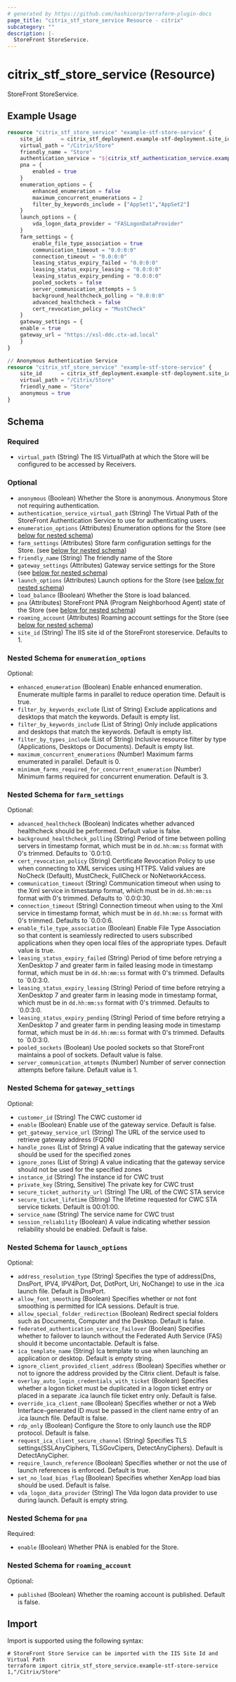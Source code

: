 ```yaml
---
# generated by https://github.com/hashicorp/terraform-plugin-docs
page_title: "citrix_stf_store_service Resource - citrix"
subcategory: ""
description: |-
  StoreFront StoreService.
---
```


# citrix_stf_store_service (Resource)

StoreFront StoreService.

## Example Usage

```terraform
resource "citrix_stf_store_service" "example-stf-store-service" {
	site_id      = citrix_stf_deployment.example-stf-deployment.site_id
	virtual_path = "/Citrix/Store"
	friendly_name = "Store"
	authentication_service = "${citrix_stf_authentication_service.example-stf-authentication-service.virtual_path}"
	pna = {
		enabled = true
	}
    enumeration_options = {
        enhanced_enumeration = false
        maximum_concurrent_enumerations = 2
        filter_by_keywords_include = ["AppSet1","AppSet2"]
    }
    launch_options = {
        vda_logon_data_provider = "FASLogonDataProvider"
    }
	farm_settings = {
		enable_file_type_association = true
		communication_timeout = "0.0:0:0"
		connection_timeout = "0.0:0:0"
		leasing_status_expiry_failed = "0.0:0:0"
		leasing_status_expiry_leasing = "0.0:0:0"
		leasing_status_expiry_pending = "0.0:0:0"
		pooled_sockets = false
		server_communication_attempts = 5
		background_healthcheck_polling = "0.0:0:0"
		advanced_healthcheck = false
		cert_revocation_policy = "MustCheck"
    }
	gateway_settings = {
    enable = true
    gateway_url = "https://xsl-ddc.ctx-ad.local"
  	}
}

// Anonymous Authentication Service
resource "citrix_stf_store_service" "example-stf-store-service" {
	site_id      = citrix_stf_deployment.example-stf-deployment.site_id
	virtual_path = "/Citrix/Store"
	friendly_name = "Store"
	anonymous = true
}
```

<!-- schema generated by tfplugindocs -->
## Schema

### Required

- `virtual_path` (String) The IIS VirtualPath at which the Store will be configured to be accessed by Receivers.

### Optional

- `anonymous` (Boolean) Whether the Store is anonymous. Anonymous Store not requiring authentication.
- `authentication_service_virtual_path` (String) The Virtual Path of the StoreFront Authentication Service to use for authenticating users.
- `enumeration_options` (Attributes) Enumeration options for the Store (see [below for nested schema](#nestedatt--enumeration_options))
- `farm_settings` (Attributes) Store farm configuration settings for the Store. (see [below for nested schema](#nestedatt--farm_settings))
- `friendly_name` (String) The friendly name of the Store
- `gateway_settings` (Attributes) Gateway service settings for the Store (see [below for nested schema](#nestedatt--gateway_settings))
- `launch_options` (Attributes) Launch options for the Store (see [below for nested schema](#nestedatt--launch_options))
- `load_balance` (Boolean) Whether the Store is load balanced.
- `pna` (Attributes) StoreFront PNA (Program Neighborhood Agent) state of the Store (see [below for nested schema](#nestedatt--pna))
- `roaming_account` (Attributes) Roaming account settings for the Store (see [below for nested schema](#nestedatt--roaming_account))
- `site_id` (String) The IIS site id of the StoreFront storeservice. Defaults to 1.

<a id="nestedatt--enumeration_options"></a>
### Nested Schema for `enumeration_options`

Optional:

- `enhanced_enumeration` (Boolean) Enable enhanced enumeration. Enumerate multiple farms in parallel to reduce operation time. Default is true.
- `filter_by_keywords_exclude` (List of String) Exclude applications and desktops that match the keywords. Default is empty list.
- `filter_by_keywords_include` (List of String) Only include applications and desktops that match the keywords. Default is empty list.
- `filter_by_types_include` (List of String) Inclusive resource filter by type (Applications, Desktops or Documents). Default is empty list.
- `maximum_concurrent_enumerations` (Number) Maximum farms enumerated in parallel. Default is 0.
- `minimum_farms_required_for_concurrent_enumeration` (Number) Minimum farms required for concurrent enumeration. Default is 3.


<a id="nestedatt--farm_settings"></a>
### Nested Schema for `farm_settings`

Optional:

- `advanced_healthcheck` (Boolean) Indicates whether advanced healthcheck should be performed. Default value is false.
- `background_healthcheck_polling` (String) Period of time between polling servers in timestamp format, which must be in `dd.hh:mm:ss` format with 0's trimmed. Defaults to `0.0:1:0.
- `cert_revocation_policy` (String) Certificate Revocation Policy to use when connecting to XML services using HTTPS. Valid values are NoCheck (Default), MustCheck, FullCheck or NoNetworkAccess.
- `communication_timeout` (String) Communication timeout when using to the Xml service in timestamp format, which must be in `dd.hh:mm:ss` format with 0's trimmed. Defaults to `0.0:0:30.
- `connection_timeout` (String) Connection timeout when using to the Xml service in timestamp format, which must be in `dd.hh:mm:ss` format with 0's trimmed. Defaults to `0.0:0:6.
- `enable_file_type_association` (Boolean) Enable File Type Association so that content is seamlessly redirected to users subscribed applications when they open local files of the appropriate types. Default value is true.
- `leasing_status_expiry_failed` (String) Period of time before retrying a XenDesktop 7 and greater farm in failed leasing mode in timestamp format, which must be in `dd.hh:mm:ss` format with 0's trimmed. Defaults to `0.0:3:0.
- `leasing_status_expiry_leasing` (String) Period of time before retrying a XenDesktop 7 and greater farm in leasing mode in timestamp format, which must be in `dd.hh:mm:ss` format with 0's trimmed. Defaults to `0.0:3:0.
- `leasing_status_expiry_pending` (String) Period of time before retrying a XenDesktop 7 and greater farm in pending leasing mode in timestamp format, which must be in `dd.hh:mm:ss` format with 0's trimmed. Defaults to `0.0:3:0.
- `pooled_sockets` (Boolean) Use pooled sockets so that StoreFront maintains a pool of sockets. Default value is false.
- `server_communication_attempts` (Number) Number of server connection attempts before failure. Default value is 1.


<a id="nestedatt--gateway_settings"></a>
### Nested Schema for `gateway_settings`

Optional:

- `customer_id` (String) The CWC customer id
- `enable` (Boolean) Enable use of the gateway service. Default is false.
- `get_gateway_service_url` (String) The URL of the service used to retrieve gateway address (FQDN)
- `handle_zones` (List of String) A value indicating that the gateway service should be used for the specified zones
- `ignore_zones` (List of String) A value indicating that the gateway service should not be used for the specified zones
- `instance_id` (String) The instance id for CWC trust
- `private_key` (String, Sensitive) The private key for CWC trust
- `secure_ticket_authority_url` (String) The URL of the CWC STA service
- `secure_ticket_lifetime` (String) The lifetime requested for CWC STA service tickets. Default is 00:01:00.
- `service_name` (String) The service name for CWC trust
- `session_reliability` (Boolean) A value indicating whether session reliability should be enabled. Default is false.


<a id="nestedatt--launch_options"></a>
### Nested Schema for `launch_options`

Optional:

- `address_resolution_type` (String) Specifies the type of address(Dns, DnsPort, IPV4, IPV4Port, Dot, DotPort, Uri, NoChange) to use in the .ica launch file. Default is DnsPort.
- `allow_font_smoothing` (Boolean) Specifies whether or not font smoothing is permitted for ICA sessions. Default is true.
- `allow_special_folder_redirection` (Boolean) Redirect special folders such as Documents, Computer and the Desktop. Default is false.
- `federated_authentication_service_failover` (Boolean) Specifies whether to failover to launch without the Federated Auth Service (FAS) should it become uncontactable. Default is false.
- `ica_template_name` (String) Ica template to use when launching an application or desktop. Default is empty string.
- `ignore_client_provided_client_address` (Boolean) Specifies whether or not to ignore the address provided by the Citrix client. Default is false.
- `overlay_auto_login_credentials_with_ticket` (Boolean) Specifies whether a logon ticket must be duplicated in a logon ticket entry or placed in a separate .ica launch file ticket entry only. Default is false.
- `override_ica_client_name` (Boolean) Specifies whether or not a Web Interface-generated ID must be passed in the client name entry of an .ica launch file. Default is false.
- `rdp_only` (Boolean) Configure the Store to only launch use the RDP protocol. Default is false.
- `request_ica_client_secure_channel` (String) Specifies TLS settings(SSLAnyCiphers, TLSGovCipers, DetectAnyCiphers). Default is DetectAnyCipher.
- `require_launch_reference` (Boolean) Specifies whether or not the use of launch references is enforced. Default is true.
- `set_no_load_bias_flag` (Boolean) Specifies whether XenApp load bias should be used. Default is false.
- `vda_logon_data_provider` (String) The Vda logon data provider to use during launch. Default is empty string.


<a id="nestedatt--pna"></a>
### Nested Schema for `pna`

Required:

- `enable` (Boolean) Whether PNA is enabled for the Store.


<a id="nestedatt--roaming_account"></a>
### Nested Schema for `roaming_account`

Optional:

- `published` (Boolean) Whether the roaming account is published. Default is false.

## Import

Import is supported using the following syntax:

```shell
# StoreFront Store Service can be imported with the IIS Site Id and Virtual Path
terraform import citrix_stf_store_service.example-stf-store-service 1,"/Citrix/Store"
```
